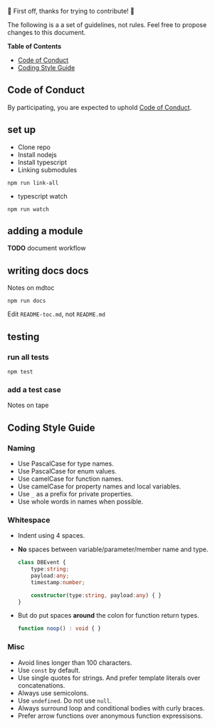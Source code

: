 :tada: First off, thanks for trying to contribute! :tada:

The following is a a set of guidelines, not rules. Feel free to propose changes to this document.

**Table of Contents**

- [Code of Conduct](#code-of-conduct)
- [Coding Style Guide](#coding-style-guide)

## Code of Conduct

By participating, you are expected to uphold [Code of Conduct](CODE_OF_CONDUCT.md).


## set up ##

* Clone repo
* Install nodejs
* Install typescript
* Linking submodules

```
npm run link-all
```

* typescript watch

```
npm run watch
```

## adding a module ##

**TODO** document workflow

## writing docs docs ##

Notes on mdtoc

```
npm run docs
```

Edit `README-toc.md`, not `README.md`

## testing ##

### run all tests ###

```
npm test
```

### add a test case ###

Notes on tape


## Coding Style Guide

### Naming

- Use PascalCase for type names.
- Use PascalCase for enum values.
- Use camelCase for function names.
- Use camelCase for property names and local variables.
- Use `_` as a prefix for private properties.
- Use whole words in names when possible.

### Whitespace

- Indent using 4 spaces.
- **No** spaces between variable/parameter/member name and type.

    ```ts
    class DBEvent {
        type:string;
        payload:any;
        timestamp:number;

        constructor(type:string, payload:any) { }
    }
    ```

- But do put spaces **around** the colon for function return types.

    ```ts
    function noop() : void { }
    ```

### Misc

- Avoid lines longer than 100 characters.
- Use `const` by default.
- Use single quotes for strings. And prefer template literals over concatenations.
- Always use semicolons.
- Use `undefined`. Do not use `null`.
- Always surround loop and conditional bodies with curly braces.
- Prefer arrow functions over anonymous function expressisons.


